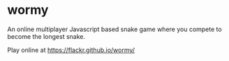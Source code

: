 wormy
=====

An online multiplayer Javascript based snake game where you compete to become the longest snake.

Play online at https://flackr.github.io/wormy/
